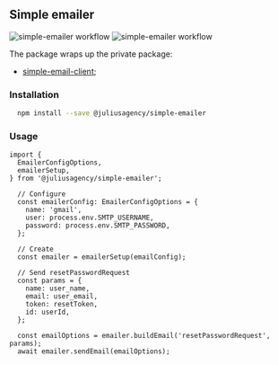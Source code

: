 ## Simple emailer
![simple-emailer workflow](https://github.com/juliusagency/jla-node-monorepo/actions/workflows/simple-emailer-test.yaml/badge.svg)
![simple-emailer workflow](https://github.com/juliusagency/jla-node-monorepo/actions/workflows/simple-emailer-github.yaml/badge.svg)

The package wraps up the private package:
  - [simple-email-client](https://github.com/JuliusAgency/jla-node-monorepo/pkgs/npm/simple-email-client);

### Installation
```bash
  npm install --save @juliusagency/simple-emailer
```

### Usage 
```
import {
  EmailerConfigOptions,
  emailerSetup,
} from '@juliusagency/simple-emailer';

  // Configure
  const emailerConfig: EmailerConfigOptions = {
    name: 'gmail',
    user: process.env.SMTP_USERNAME,
    password: process.env.SMTP_PASSWORD,
  };

  // Create
  const emailer = emailerSetup(emailConfig);

  // Send resetPasswordRequest
  const params = {
    name: user_name,
    email: user_email,
    token: resetToken,
    id: userId,
  };

  const emailOptions = emailer.buildEmail('resetPasswordRequest', params);
  await emailer.sendEmail(emailOptions);
```
